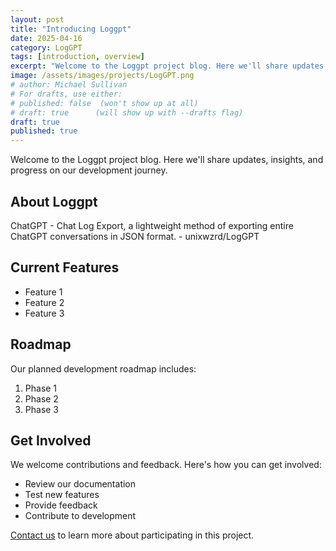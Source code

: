 ```yaml
---
layout: post
title: "Introducing Loggpt"
date: 2025-04-16
category: LogGPT
tags: [introduction, overview]
excerpt: "Welcome to the Loggpt project blog. Here we'll share updates, insights, and progress on our development journey."
image: /assets/images/projects/LogGPT.png
# author: Michael Sullivan
# For drafts, use either:
# published: false  (won't show up at all)
# draft: true      (will show up with --drafts flag)
draft: true
published: true
---
```


Welcome to the Loggpt project blog. Here we'll share updates, insights, and progress on our development journey.

<!--more-->

## About Loggpt

ChatGPT - Chat Log Export, a lightweight method of exporting entire ChatGPT conversations in JSON format. - unixwzrd/LogGPT

## Current Features

- Feature 1
- Feature 2
- Feature 3

## Roadmap

Our planned development roadmap includes:

1. Phase 1
2. Phase 2
3. Phase 3

## Get Involved

We welcome contributions and feedback. Here's how you can get involved:

- Review our documentation
- Test new features
- Provide feedback
- Contribute to development

[Contact us](/contact) to learn more about participating in this project.
